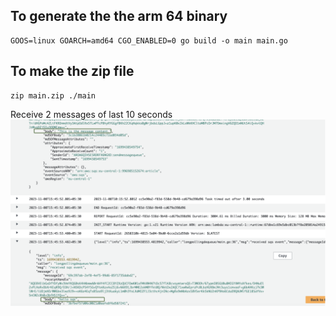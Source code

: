 

To generate the the arm 64 binary
---
```
GOOS=linux GOARCH=amd64 CGO_ENABLED=0 go build -o main main.go
```

To make the zip file
--

```
zip main.zip ./main
```
Receive 2 messages of last 10 seconds
![img_1.png](img_1.png)
